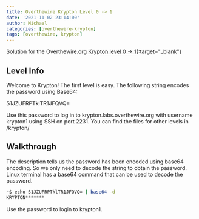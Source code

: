 ```yaml
---
title: Overthewire Krypton Level 0 -> 1
date: '2021-11-02 23:14:00'
author: Michael
categories: [overthewire-krypton]
tags: [overthewire, krypton]
---
```


Solution for the Overthewire.org [Krypton level 0 -> 1](https://overthewire.org/wargames/krypton/krypton0.html){:target="\_blank"}

## Level Info  

Welcome to Krypton! The first level is easy. The following string encodes the password using Base64:  

S1JZUFRPTklTR1JFQVQ=  

Use this password to log in to krypton.labs.overthewire.org with username krypton1 using SSH on port 2231. You can find the files for other levels in /krypton/  

## Walkthrough
The description tells us the password has been encoded using base64 encoding. So we only need to decode the string to obtain the password. Linux terminal has a base64 command that can be used to decode the password.

```bash
~$ echo S1JZUFRPTklTR1JFQVQ= | base64 -d
KRYPTON*******
```

Use the password to login to krypton1.